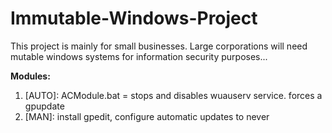 # Immutable-Windows-Project

 This project is mainly for small businesses. Large corporations will need mutable windows systems for information security purposes...

 **Modules:**
 1. [AUTO]: ACModule.bat = stops and disables wuauserv service. forces a gpupdate
 2. [MAN]: install gpedit, configure automatic updates to never  
 
